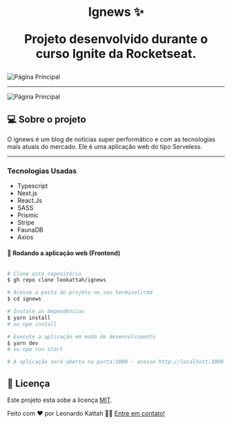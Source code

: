<h1 align="center"> 
Ignews ✨

Projeto desenvolvido durante o curso Ignite da Rocketseat.
</h1>


  ![Página Principal](https://github.com/leokattah/igNews/blob/main/public/images/ignews.png)  

  ---

  ![Página Principal](https://github.com/leokattah/igNews/blob/main/public/images/ignews_post.png)

## 💻 Sobre o projeto

O ignews é um blog de notícias super performático e com as tecnologias mais atuais do mercado. Ele é uma aplicação web do tipo Serveless.

---

### Tecnologias Usadas

- Typescript
- Next.js
- React.Js
- SASS
- Prismic
- Stripe
- FaunaDB
- Axios

#### 🧭 Rodando a aplicação web (Frontend)

```bash

# Clone este repositório
$ gh repo clone leokattah/ignews

# Acesse a pasta do projeto no seu terminal/cmd
$ cd ignews

# Instale as dependências
$ yarn install
# ou npm install

# Execute a aplicação em modo de desenvolvimento
$ yarn dev
# ou npm run start

# A aplicação será aberta na porta:3000 - acesse http://localhost:3000

```

## 📝 Licença

Este projeto esta sobe a licença [MIT](./LICENSE).

Feito com ❤️ por Leonardo Kattah 👋🏽 [Entre em contato!](https://www.linkedin.com/in/leonardo-kattah-55059a20/)
